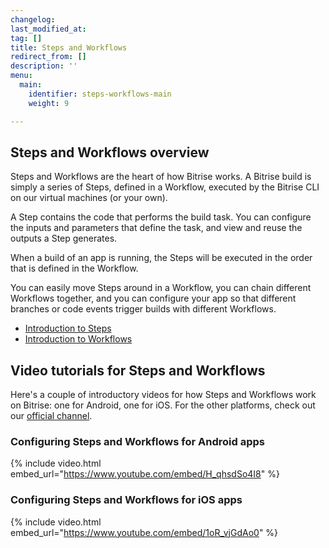 ```yaml
---
changelog:
last_modified_at:
tag: []
title: Steps and Workflows
redirect_from: []
description: ''
menu:
  main:
    identifier: steps-workflows-main
    weight: 9

---
```

## Steps and Workflows overview

Steps and Workflows are the heart of how Bitrise works. A Bitrise build is simply a series of Steps, defined in a Workflow, executed by the Bitrise CLI on our virtual machines (or your own).

A Step contains the code that performs the build task. You can configure the inputs and parameters that define the task, and view and reuse the outputs a Step generates.

When a build of an app is running, the Steps will be executed in the order that is defined in the Workflow.

You can easily move Steps around in a Workflow, you can chain different Workflows together, and you can configure your app so that different branches or code events trigger builds with different Workflows.

* [Introduction to Steps](/steps-and-workflows/getting-started-steps/)
* [Introduction to Workflows](/steps-and-workflows/getting-started-workflows/)

## Video tutorials for Steps and Workflows 

Here's a couple of introductory videos for how Steps and Workflows work on Bitrise: one for Android, one for iOS. For the other platforms, check out our [official channel](https://www.youtube.com/channel/UCpPg789a-SRZrcQ0GoH74KA).

### Configuring Steps and Workflows for Android apps

{% include video.html embed_url="https://www.youtube.com/embed/H_qhsdSo4I8" %}

### Configuring Steps and Workflows for iOS apps 

{% include video.html embed_url="https://www.youtube.com/embed/1oR_vjGdAo0" %}